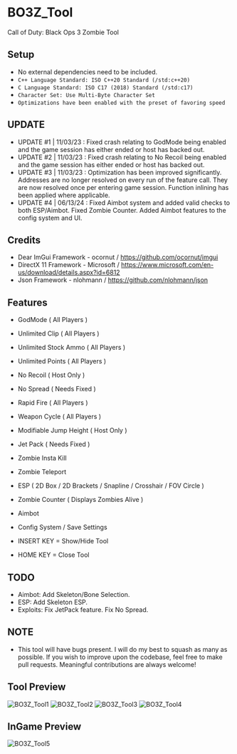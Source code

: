 # BO3Z_Tool
Call of Duty: Black Ops 3 Zombie Tool

## Setup
* No external dependencies need to be included.
* ```C++ Language Standard: ISO C++20 Standard (/std:c++20)```
* ```C Language Standard: ISO C17 (2018) Standard (/std:c17)```
* ```Character Set: Use Multi-Byte Character Set```
* ```Optimizations have been enabled with the preset of favoring speed```

## UPDATE
* UPDATE #1 | 11/03/23 : Fixed crash relating to GodMode being enabled and the game session has either ended or host has backed out.
* UPDATE #2 | 11/03/23 : Fixed crash relating to No Recoil being enabled and the game session has either ended or host has backed out.
* UPDATE #3 | 11/03/23 : Optimization has been improved significantly. Addresses are no longer resolved on every run of the feature call. They are now resolved once per entering game session. Function inlining has been applied where applicable.
* UPDATE #4 | 06/13/24 : Fixed Aimbot system and added valid checks to both ESP/Aimbot. Fixed Zombie Counter. Added Aimbot features to the config system and UI.

## Credits
* Dear ImGui Framework - ocornut / https://github.com/ocornut/imgui
* DirectX 11 Framework - Microsoft / https://www.microsoft.com/en-us/download/details.aspx?id=6812
* Json Framework - nlohmann / https://github.com/nlohmann/json

## Features
* GodMode ( All Players )
* Unlimited Clip ( All Players )
* Unlimited Stock Ammo ( All Players )
* Unlimited Points ( All Players )
* No Recoil ( Host Only )
* No Spread ( Needs Fixed )
* Rapid Fire ( All Players )
* Weapon Cycle ( All Players )
* Modifiable Jump Height ( Host Only )
* Jet Pack ( Needs Fixed )
* Zombie Insta Kill
* Zombie Teleport
* ESP ( 2D Box / 2D Brackets / Snapline / Crosshair / FOV Circle )
* Zombie Counter ( Displays Zombies Alive )
* Aimbot
* Config System / Save Settings

* INSERT KEY = Show/Hide Tool
* HOME KEY = Close Tool

## TODO
* Aimbot: Add Skeleton/Bone Selection.
* ESP: Add Skeleton ESP.
* Exploits: Fix JetPack feature. Fix No Spread.

## NOTE
* This tool will have bugs present. I will do my best to squash as many as possible. If you wish to improve upon the codebase, feel free to make pull requests. Meaningful contributions are always welcome!

## Tool Preview
![BO3Z_Tool1](https://imgur.com/gg6Xb7b)
![BO3Z_Tool2](https://imgur.com/8yXPiDe)
![BO3Z_Tool3](https://imgur.com/Z2RxKuA)
![BO3Z_Tool4](https://imgur.com/yl4hWYL)

## InGame Preview
![BO3Z_Tool5](https://imgur.com/ZU474vy)